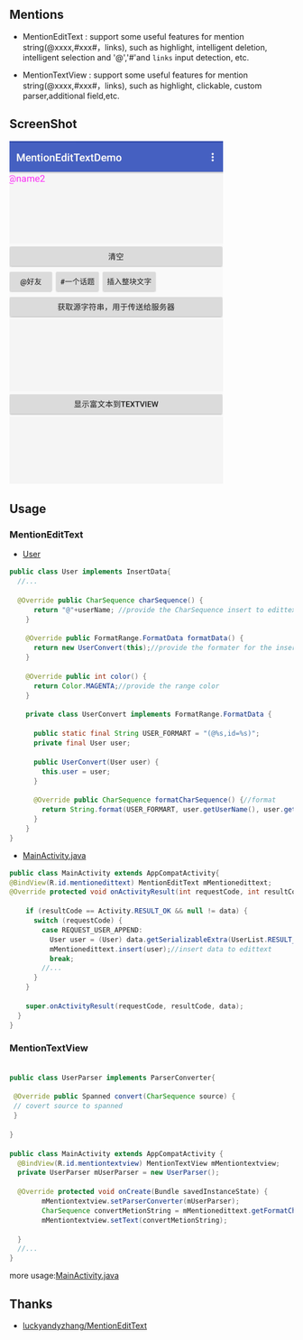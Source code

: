 ## Mentions
- MentionEditText :
support some useful features for mention string(@xxxx,#xxx#，links), such as highlight, intelligent deletion, intelligent selection and '@','#'and `links` input detection, etc.

- MentionTextView :
support some useful features for mention string(@xxxx,#xxx#，links), such as highlight, clickable, custom parser,additional field,etc.

## ScreenShot
![Samples](art/demo.gif)


## Usage

### MentionEditText

- [User](https://github.com/BoBoMEe/Mentions/blob/master/app/src/main/java/com/bobomee/android/mentionedittextdemo/User.java)

```java
public class User implements InsertData{
  //...

  @Override public CharSequence charSequence() {
      return "@"+userName; //provide the CharSequence insert to edittext
    }

    @Override public FormatRange.FormatData formatData() {
      return new UserConvert(this);//provide the formater for the insert data
    }

    @Override public int color() {
      return Color.MAGENTA;//provide the range color
    }

    private class UserConvert implements FormatRange.FormatData {

      public static final String USER_FORMART = "(@%s,id=%s)";
      private final User user;

      public UserConvert(User user) {
        this.user = user;
      }

      @Override public CharSequence formatCharSequence() {//format
        return String.format(USER_FORMART, user.getUserName(), user.getUserId());
      }
    }
}
```

- [MainActivity.java](https://github.com/BoBoMEe/MentionEditText/blob/master/app/src/main/java/com/bobomee/android/mentionedittextdemo/MainActivity.java)

```java
public class MainActivity extends AppCompatActivity{
@BindView(R.id.mentionedittext) MentionEditText mMentionedittext;
@Override protected void onActivityResult(int requestCode, int resultCode, Intent data) {

    if (resultCode == Activity.RESULT_OK && null != data) {
      switch (requestCode) {
        case REQUEST_USER_APPEND:
          User user = (User) data.getSerializableExtra(UserList.RESULT_USER);
          mMentionedittext.insert(user);//insert data to edittext
          break;
        //...
      }
    }

    super.onActivityResult(requestCode, resultCode, data);
  }
}
```

### MentionTextView

```java

public class UserParser implements ParserConverter{

 @Override public Spanned convert(CharSequence source) {
 // covert source to spanned
 }

}

public class MainActivity extends AppCompatActivity {
  @BindView(R.id.mentiontextview) MentionTextView mMentiontextview;
  private UserParser mUserParser = new UserParser();

  @Override protected void onCreate(Bundle savedInstanceState) {
        mMentiontextview.setParserConverter(mUserParser);
        CharSequence convertMetionString = mMentionedittext.getFormatCharSequence();
        mMentiontextview.setText(convertMetionString);

  }
  //...
}

```

more usage:[MainActivity.java](https://github.com/BoBoMEe/MentionEditText/blob/master/app/src/main/java/com/bobomee/android/mentionedittextdemo/MainActivity.java)

## Thanks
- [luckyandyzhang/MentionEditText](https://github.com/luckyandyzhang/MentionEditText)